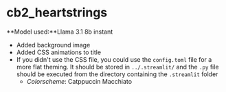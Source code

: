 # cb2_heartstrings
**Model used:**Llama 3.1 8b instant

- Added background image
- Added CSS animations to title
- If you didn't use the CSS file, you could use the `config.toml` file for a more flat theming. It should be stored in `../.streamlit/` and the `.py` file should be executed from the directory containing the `.streamlit` folder
  - *Colorscheme*: Catppuccin Macchiato
